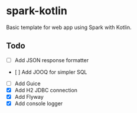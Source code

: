 # spark-kotlin

Basic template for web app using Spark with Kotlin.

## Todo

- [ ] Add JSON response formatter
- [ ] Add JOOQ for simpler SQL
- [ ] Add Guice
- [x] Add H2 JDBC connection
- [x] Add Flyway
- [x] Add console logger
